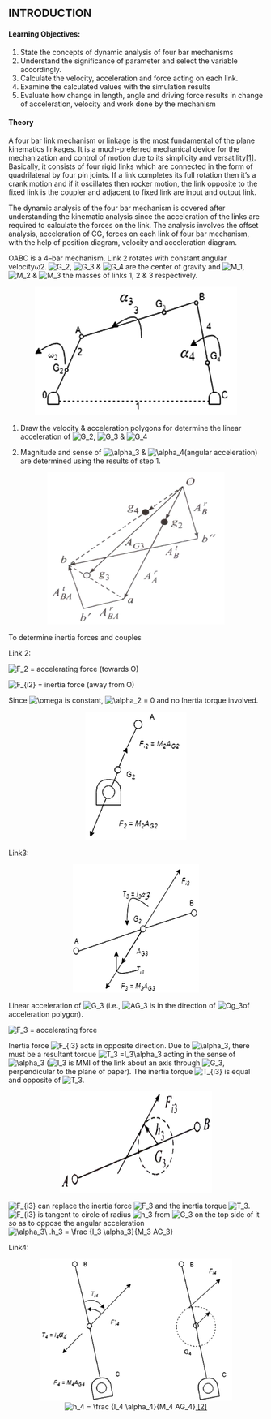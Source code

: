 ## INTRODUCTION<br>

#### Learning Objectives:

1. State the concepts of dynamic analysis of four bar mechanisms
2. Understand the significance of parameter and select the variable accordingly.
3. Calculate the velocity, acceleration and force acting on each link.
4. Examine the calculated values with the simulation results
5. Evaluate how change in length, angle and driving force results in change of acceleration, velocity and work done by the mechanism


#### Theory
A four bar link mechanism or linkage is the most fundamental of the plane kinematics linkages. It is a much-preferred mechanical device for the mechanization and control of motion due to its simplicity and versatility<a href="references.html">[1]</a>. Basically, it consists of four rigid links which are connected in the form of quadrilateral by four pin joints. If a link completes its full rotation then it’s a crank motion and if it oscillates then rocker motion, the link opposite to the fixed link is the coupler and adjacent to fixed link are input and output link.

The dynamic analysis of the four bar mechanism is covered after understanding the kinematic analysis since the acceleration of the links are required to calculate the forces on the link. The analysis involves the offset analysis, acceleration of CG, forces on each link of four bar mechanism, with the help of position diagram, velocity and acceleration diagram.

OABC is a 4–bar mechanism. Link 2 rotates with constant angular velocityω2. <img src="http://latex.codecogs.com/gif.latex?G_2" title="G_2" />, <img src="http://latex.codecogs.com/gif.latex?G_3" title="G_3" /> & <img src="http://latex.codecogs.com/gif.latex?G_4" title="G_4" /> are the center of gravity and <img src="http://latex.codecogs.com/gif.latex?M_1" title="M_1" />, <img src="http://latex.codecogs.com/gif.latex?M_2" title="M_2" /> & <img src="http://latex.codecogs.com/gif.latex?M_3" title="M_3" /> the masses of links 1, 2 & 3 respectively.

<center><img src="images/formula.png" height="253" width="400"></center>

1. Draw the velocity & acceleration polygons for determine the linear acceleration of <img src="http://latex.codecogs.com/gif.latex?G_2" title="G_2" />, <img src="http://latex.codecogs.com/gif.latex?G_3" title="G_3" /> & <img src="http://latex.codecogs.com/gif.latex?G_4" title="G_4" />

2. Magnitude and sense of <img src="http://latex.codecogs.com/gif.latex?\alpha_3" title="\alpha_3" /> & <img src="http://latex.codecogs.com/gif.latex?\alpha_4" title="\alpha_4" />(angular acceleration) are determined using the results of step 1.

<center><img src="images/formula1.png" height="300" width="350"></center>

To determine inertia forces and couples

Link 2:

<img src="http://latex.codecogs.com/gif.latex?F_2" title="F_2" /> = accelerating force (towards O)

<img src="http://latex.codecogs.com/gif.latex?F_{i2}" title="F_{i2}" /> = inertia force (away from O)

Since <img src="http://latex.codecogs.com/gif.latex?\omega" title="\omega" /> is constant, <img src="http://latex.codecogs.com/gif.latex?\alpha_2" title="\alpha_2" /> = 0 and no Inertia torque involved.

<center><img src="images/formula2.png" height="253" width="200"></center>

Link3:

<center><img src="images/formula3.png" height="253" width="250"></center>

Linear acceleration of <img src="http://latex.codecogs.com/gif.latex?G_3" title="G_3" />  (i.e., <img src="http://latex.codecogs.com/gif.latex?AG_3" title="AG_3" /> is in the direction of <img src="http://latex.codecogs.com/gif.latex?Og_3" title="Og_3" />of acceleration polygon).

<img src="http://latex.codecogs.com/gif.latex?F_3" title="F_3" /> = accelerating force

Inertia force <img src="http://latex.codecogs.com/gif.latex?F_{i3}" title="F_{i3}" /> acts in opposite direction. Due to <img src="http://latex.codecogs.com/gif.latex?\alpha_3" title="\alpha_3" />, there must be a resultant torque <img src="http://latex.codecogs.com/gif.latex?T_3&space;=I_3\alpha_3" title="T_3 =I_3\alpha_3" /> acting in the sense of <img src="http://latex.codecogs.com/gif.latex?\alpha_3" title="\alpha_3" /> (<img src="http://latex.codecogs.com/gif.latex?I_3" title="I_3" /> is MMI of the link about an axis through <img src="http://latex.codecogs.com/gif.latex?G_3" title="G_3" />, perpendicular to the plane of paper). The inertia torque <img src="http://latex.codecogs.com/gif.latex?T_{i3}" title="T_{i3}" /> is equal and opposite of <img src="http://latex.codecogs.com/gif.latex?T_3" title="T_3" />.

<center><img src="images/formula4.png" height="200" width="300"></center>

<img src="http://latex.codecogs.com/gif.latex?F_{i3}" title="F_{i3}" /> can replace the inertia force <img src="http://latex.codecogs.com/gif.latex?F_3" title="F_3" /> and the inertia torque <img src="http://latex.codecogs.com/gif.latex?T_3" title="T_3" />. <img src="http://latex.codecogs.com/gif.latex?F_{i3}" title="F_{i3}" /> is tangent to circle of radius <img src="http://latex.codecogs.com/gif.latex?h_3" title="h_3" /> from <img src="http://latex.codecogs.com/gif.latex?G_3" title="G_3" /> on the top side of it so as to oppose the angular acceleration <img src="http://latex.codecogs.com/gif.latex?\alpha_3\&space;.h_3&space;=&space;\frac&space;{I_3&space;\alpha_3}{M_3&space;AG_3}" title="\alpha_3\ .h_3 = \frac {I_3 \alpha_3}{M_3 AG_3}" />

Link4:

<center><img src="images/formula5.png" height="280" width="380"></center>

<center><img src="http://latex.codecogs.com/gif.latex?h_4&space;=&space;\frac&space;{I_4&space;\alpha_4}{M_4&space;AG_4}" title="h_4 = \frac {I_4 \alpha_4}{M_4 AG_4}" /><a href="references.html"> [2]</a></center>
